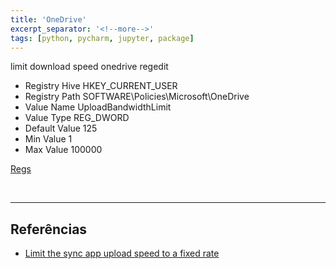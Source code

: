 ```yaml
---
title: 'OneDrive'
excerpt_separator: '<!--more-->'
tags: [python, pycharm, jupyter, package]
---
```


limit download speed onedrive regedit

- Registry Hive HKEY_CURRENT_USER
- Registry Path SOFTWARE\Policies\Microsoft\OneDrive
- Value Name UploadBandwidthLimit
- Value Type REG_DWORD
- Default Value 125
- Min Value 1
- Max Value 100000

[Regs](./../assets/onedrive/OneDrive%20-%20Limite%20Velocidade.reg)

<br>

---

## Referências

- [Limit the sync app upload speed to a fixed rate](https://admx.help/?Category=OneDrive&Policy=Microsoft.Policies.OneDriveNGSC::UploadBandwidthLimit)
